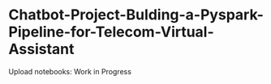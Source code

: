 # Chatbot-Project-Bulding-a-Pyspark-Pipeline-for-Telecom-Virtual-Assistant
Upload notebooks: Work in Progress
